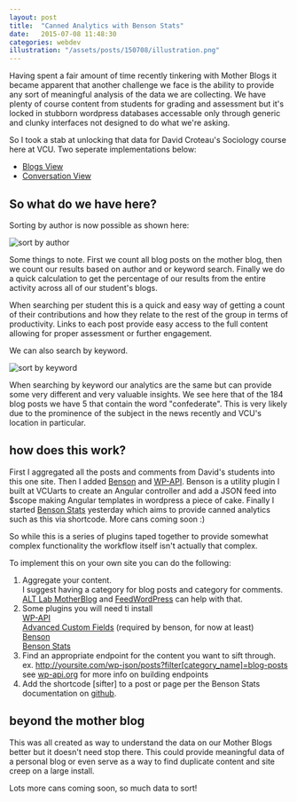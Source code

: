```yaml
---
layout: post
title:  "Canned Analytics with Benson Stats"
date:   2015-07-08 11:48:30
categories: webdev
illustration: "/assets/posts/150708/illustration.png"
---
```

<!--
Having spent a fair amount of time recently tinkering with Mother Blogs it became apparent that another challenge we faced was the ability to provide any sort of meaningful analysis of the data we were collecting. That data is important. Fat lot of good that data'll do you when it's locked up in the database.
 -->

Having spent a fair amount of time recently tinkering with Mother Blogs it became apparent that another challenge we face is the ability to provide any sort of meaningful analysis of the data we are collecting. We have plenty of course content from students for grading and assessment but it's locked in stubborn wordpress databases accessable only through generic and clunky interfaces not designed to do what we're asking.

So I took a stab at unlocking that data for David Croteau's Sociology course here at VCU. Two seperate implementations below:

* [Blogs View](http://rampages.us/grandma-socy/blogs-view/)
* [Conversation View](http://rampages.us/grandma-socy/conversation-view/)

## So what do we have here?

Sorting by author is now possible as shown here:

![sort by author](https://i.imgur.com/QUOIKwZ.gif)

Some things to note. First we count all blog posts on the mother blog, then we count our results based on author and or keyword search. Finally we do a quick calculation to get the percentage of our results from the entire activity across all of our student's blogs.

When searching per student this is a quick and easy way of getting a count of their contributions and how they relate to the rest of the group in terms of productivity. Links to each post provide easy access to the full content allowing for proper assessment or further engagement.

We can also search by keyword.

![sort by keyword](https://i.imgur.com/uACit7X.gif)

When searching by keyword our analytics are the same but can provide some very different and very valuable insights. We see here that of the 184 blog posts we have 5 that contain the word "confederate". This is very likely due to the prominence of the subject in the news recently and VCU's location in particular.


## how does this work?

First I aggregated all the posts and comments from David's students into this one site. Then I added [Benson](https://github.com/VCUarts/benson) and [WP-API](https://wordpress.org/plugins/json-rest-api/). Benson is a utility plugin I built at VCUarts to create an Angular controller and add a JSON feed into $scope making Angular templates in wordpress a piece of cake. Finally I started [Benson Stats](https://github.com/vcualtlab/bensonstats) yesterday which aims to provide canned analytics such as this via shortcode. More cans coming soon :)

So while this is a series of plugins taped together to provide somewhat complex functionality the workflow itself isn't actually that complex.

To implement this on your own site you can do the following:

1. Aggregate your content.<br/>
   I suggest having a category for blog posts and category for comments.
   [ALT Lab MotherBlog](https://github.com/vcualtlab/motherblog) and [FeedWordPress](https://wordpress.org/plugins/feedwordpress/) can help with that.
1. Some plugins you will need ti install<br/>
   [WP-API](https://wordpress.org/plugins/json-rest-api/)<br/>
   [Advanced Custom Fields](http://www.advancedcustomfields.com/) (required by benson, for now at least)<br/>
   [Benson](https://github.com/VCUarts/benson)<br/>
   [Benson Stats](https://github.com/vcualtlab/bensonstats)
1. Find an appropriate endpoint for the content you want to sift through.<br/>
   ex. http://yoursite.com/wp-json/posts?filter[category_name]=blog-posts<br/>
   see [wp-api.org](http://wp-api.org/) for more info on building endpoints
1. Add the shortcode [sifter] to a post or page per the Benson Stats documentation on [github](https://github.com/vcualtlab/bensonstats).


## beyond the mother blog

This was all created as way to understand the data on our Mother Blogs better but it doesn't need stop there. This could provide meaningful data of a personal blog or even serve as a way to find duplicate content and site creep on a large install.

Lots more cans coming soon, so much data to sort!
